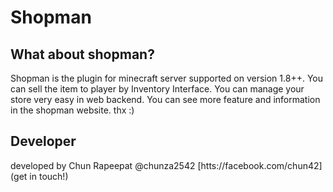 # Shopman

## What about shopman?
Shopman is the plugin for minecraft server supported on version 1.8++. You can sell the item to player by Inventory Interface. You can manage your store very easy in web backend. You can see more feature and information in the shopman website. thx :)

## Developer
developed by Chun Rapeepat @chunza2542
[htts://facebook.com/chun42](get in touch!)

